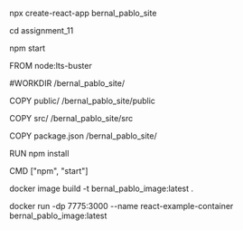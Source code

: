 npx create-react-app bernal_pablo_site

cd assignment_11

npm start

FROM node:lts-buster

#WORKDIR /bernal_pablo_site/

COPY public/ /bernal_pablo_site/public

COPY src/ /bernal_pablo_site/src

COPY package.json /bernal_pablo_site/

RUN npm install

CMD ["npm", "start"]

docker image build -t bernal_pablo_image:latest .

docker run -dp 7775:3000 --name react-example-container bernal_pablo_image:latest
